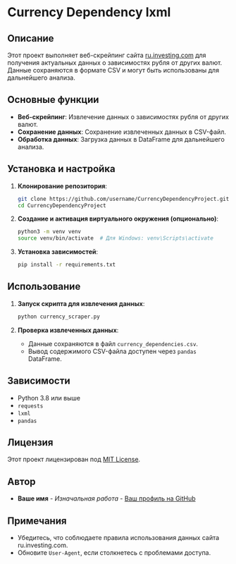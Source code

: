 # Currency Dependency lxml

## Описание

Этот проект выполняет веб-скрейпинг сайта [ru.investing.com](https://ru.investing.com) для получения актуальных данных о зависимостях рубля от других валют. Данные сохраняются в формате CSV и могут быть использованы для дальнейшего анализа.

## Основные функции

- **Веб-скрейпинг**: Извлечение данных о зависимостях рубля от других валют.
- **Сохранение данных**: Сохранение извлеченных данных в CSV-файл.
- **Обработка данных**: Загрузка данных в DataFrame для дальнейшего анализа.

## Установка и настройка

1. **Клонирование репозитория**:
    ```bash
    git clone https://github.com/username/CurrencyDependencyProject.git
    cd CurrencyDependencyProject
    ```

2. **Создание и активация виртуального окружения (опционально)**:
    ```bash
    python3 -m venv venv
    source venv/bin/activate  # Для Windows: venv\Scripts\activate
    ```

3. **Установка зависимостей**:
    ```bash
    pip install -r requirements.txt
    ```

## Использование

1. **Запуск скрипта для извлечения данных**:
    ```bash
    python currency_scraper.py
    ```

2. **Проверка извлеченных данных**:
    - Данные сохраняются в файл `currency_dependencies.csv`.
    - Вывод содержимого CSV-файла доступен через `pandas` DataFrame.

## Зависимости

- Python 3.8 или выше
- `requests`
- `lxml`
- `pandas`

## Лицензия

Этот проект лицензирован под [MIT License](LICENSE).

## Автор

- **Ваше имя** - *Изначальная работа* - [Ваш профиль на GitHub](https://github.com/username)

## Примечания

- Убедитесь, что соблюдаете правила использования данных сайта ru.investing.com.
- Обновите `User-Agent`, если столкнетесь с проблемами доступа.
